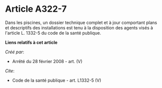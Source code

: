 # Article A322-7

Dans les piscines, un dossier technique complet et à jour comportant plans et descriptifs des installations est tenu à la
disposition des agents visés à l'article L. 1332-5 du code de la santé publique.

**Liens relatifs à cet article**

_Créé par_:

  - Arrêté du 28 février 2008 - art. (V)

_Cite_:

  - Code de la santé publique - art. L1332-5 (V)
